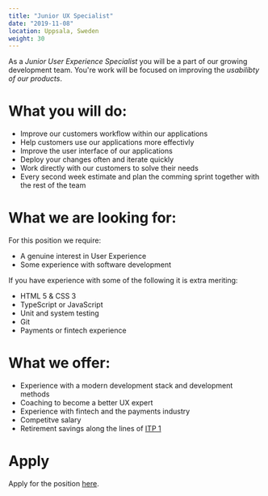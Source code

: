 ```yaml
---
title: "Junior UX Specialist"
date: "2019-11-08"
location: Uppsala, Sweden
weight: 30
---
```

As a _Junior User Experience Specialist_ you will be a part of our growing development team. You're work will be focused on improving the _usabilibty of our products_.

<!--more-->
# What you will do:

- Improve our customers workflow within our applications
- Help customers use our applications more effectivly
- Improve the user interface of our applications
- Deploy your changes often and iterate quickly
- Work directly with our customers to solve their needs
- Every second week estimate and plan the comming sprint together with the rest of the team

# What we are looking for:

For this position we require:

- A genuine interest in User Experience
- Some experience with software development

If you have experience with some of the following it is extra meriting:

- HTML 5 & CSS 3
- TypeScript or JavaScript
- Unit and system testing
- Git
- Payments or fintech experience

# What we offer:

- Experience with a modern development stack and development methods
- Coaching to become a better UX expert
- Experience with fintech and the payments industry
- Competitve salary
- Retirement savings along the lines of [ITP 1](https://sv.wikipedia.org/wiki/ITP)

# Apply

Apply for the position [here](../apply).
